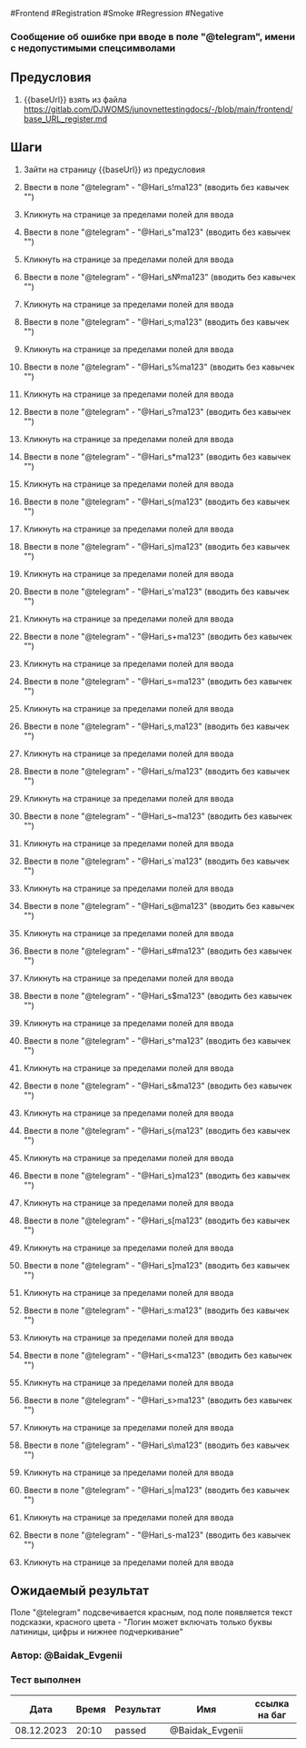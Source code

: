 #Frontend #Registration #Smoke #Regression #Negative

### Сообщение об ошибке при вводе в поле "@telegram", имени с недопустимыми спецсимволами

## Предусловия

1. {{baseUrl}} взять из файла https://gitlab.com/DJWOMS/junovnettestingdocs/-/blob/main/frontend/base_URL_register.md

## Шаги

1. Зайти на страницу {{baseUrl}} из предусловия

2. Ввести в поле "@telegram" - "@Hari_s!ma123" (вводить без кавычек "")

3. Кликнуть на странице за пределами полей для ввода

4. Ввести в поле "@telegram" - "@Hari_s"ma123" (вводить без кавычек "")

5. Кликнуть на странице за пределами полей для ввода

6. Ввести в поле "@telegram" - "@Hari_s№ma123" (вводить без кавычек "")

7. Кликнуть на странице за пределами полей для ввода

8. Ввести в поле "@telegram" - "@Hari_s;ma123" (вводить без кавычек "")

9. Кликнуть на странице за пределами полей для ввода

10. Ввести в поле "@telegram" - "@Hari_s%ma123" (вводить без кавычек "")

11. Кликнуть на странице за пределами полей для ввода

12. Ввести в поле "@telegram" - "@Hari_s?ma123" (вводить без кавычек "")

13. Кликнуть на странице за пределами полей для ввода

14. Ввести в поле "@telegram" - "@Hari_s*ma123" (вводить без кавычек "")

15. Кликнуть на странице за пределами полей для ввода

16. Ввести в поле "@telegram" - "@Hari_s(ma123" (вводить без кавычек "")

17. Кликнуть на странице за пределами полей для ввода

18. Ввести в поле "@telegram" - "@Hari_s)ma123" (вводить без кавычек "")

19. Кликнуть на странице за пределами полей для ввода

20. Ввести в поле "@telegram" - "@Hari_s'ma123" (вводить без кавычек "")

21. Кликнуть на странице за пределами полей для ввода

22. Ввести в поле "@telegram" - "@Hari_s+ma123" (вводить без кавычек "")

23. Кликнуть на странице за пределами полей для ввода

24. Ввести в поле "@telegram" - "@Hari_s=ma123" (вводить без кавычек "")

25. Кликнуть на странице за пределами полей для ввода

26. Ввести в поле "@telegram" - "@Hari_s,ma123" (вводить без кавычек "")

27. Кликнуть на странице за пределами полей для ввода

28. Ввести в поле "@telegram" - "@Hari_s/ma123" (вводить без кавычек "")

29. Кликнуть на странице за пределами полей для ввода

30. Ввести в поле "@telegram" - "@Hari_s~ma123" (вводить без кавычек "")

31. Кликнуть на странице за пределами полей для ввода

32. Ввести в поле "@telegram" - "@Hari_s`ma123" (вводить без кавычек "")

33. Кликнуть на странице за пределами полей для ввода

34. Ввести в поле "@telegram" - "@Hari_s@ma123" (вводить без кавычек "")

35. Кликнуть на странице за пределами полей для ввода

36. Ввести в поле "@telegram" - "@Hari_s#ma123" (вводить без кавычек "")

37. Кликнуть на странице за пределами полей для ввода

38. Ввести в поле "@telegram" - "@Hari_s$ma123" (вводить без кавычек "")

39. Кликнуть на странице за пределами полей для ввода

40. Ввести в поле "@telegram" - "@Hari_s^ma123" (вводить без кавычек "")

41. Кликнуть на странице за пределами полей для ввода

42. Ввести в поле "@telegram" - "@Hari_s&ma123" (вводить без кавычек "")

43. Кликнуть на странице за пределами полей для ввода

44. Ввести в поле "@telegram" - "@Hari_s{ma123" (вводить без кавычек "")

45. Кликнуть на странице за пределами полей для ввода

46. Ввести в поле "@telegram" - "@Hari_s}ma123" (вводить без кавычек "")

47. Кликнуть на странице за пределами полей для ввода

48. Ввести в поле "@telegram" - "@Hari_s[ma123" (вводить без кавычек "")

49. Кликнуть на странице за пределами полей для ввода

50. Ввести в поле "@telegram" - "@Hari_s]ma123" (вводить без кавычек "")

51. Кликнуть на странице за пределами полей для ввода

52. Ввести в поле "@telegram" - "@Hari_s:ma123" (вводить без кавычек "")

53. Кликнуть на странице за пределами полей для ввода

54. Ввести в поле "@telegram" - "@Hari_s<ma123" (вводить без кавычек "")

55. Кликнуть на странице за пределами полей для ввода

56. Ввести в поле "@telegram" - "@Hari_s>ma123" (вводить без кавычек "")

57. Кликнуть на странице за пределами полей для ввода

58. Ввести в поле "@telegram" - "@Hari_s\ma123" (вводить без кавычек "")

59. Кликнуть на странице за пределами полей для ввода

60. Ввести в поле "@telegram" - "@Hari_s|ma123" (вводить без кавычек "")

61. Кликнуть на странице за пределами полей для ввода

62. Ввести в поле "@telegram" - "@Hari_s-ma123" (вводить без кавычек "")

63. Кликнуть на странице за пределами полей для ввода

## Ожидаемый результат

Поле "@telegram" подсвечивается красным, под поле появляется текст подсказки, красного цвета - "Логин может включать только буквы латиницы, цифры и нижнее подчеркивание"

### Автор: @Baidak_Evgenii

### Тест выполнен
|     Дата    | Время | Результат   |   Имя  | ссылка на баг |
|     ---     |  ---  |    ---      |   ---  |      ---      |
|  08.12.2023 | 20:10 |   passed    | @Baidak_Evgenii |      |